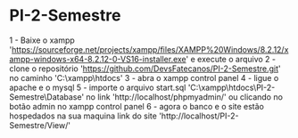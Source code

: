 # PI-2-Semestre
1 - Baixe o xampp 'https://sourceforge.net/projects/xampp/files/XAMPP%20Windows/8.2.12/xampp-windows-x64-8.2.12-0-VS16-installer.exe' e execute o arquivo
2 - clone o repositório 'https://github.com/DevsFatecanos/PI-2-Semestre.git' no caminho 'C:\xampp\htdocs'
3 - abra o xampp control panel 
4 - ligue o apache e o mysql
5 - importe o arquivo start.sql 'C:\xampp\htdocs\PI-2-Semestre\Database\' no link 'http://localhost/phpmyadmin/' ou clicando no botão admin no xampp control panel
6 - agora o banco e o site estão hospedados na sua maquina link do site 'http://localhost/PI-2-Semestre/View/'

